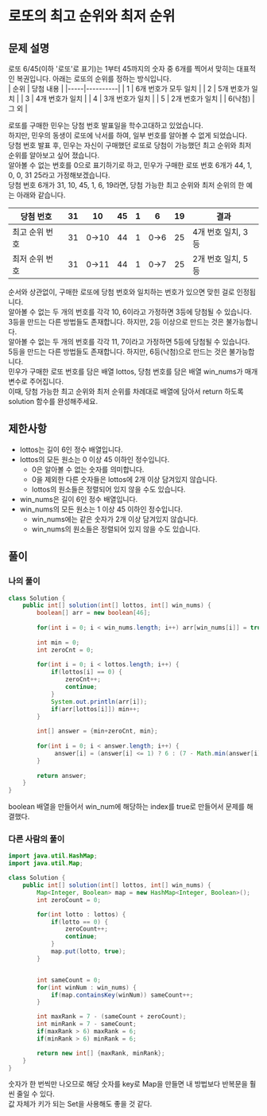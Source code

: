 # 로또의 최고 순위와 최저 순위
## 문제 설명
로또 6/45(이하 '로또'로 표기)는 1부터 45까지의 숫자 중 6개를 찍어서 맞히는 대표적인 복권입니다. 아래는 로또의 순위를 정하는 방식입니다.  
| 순위 | 당첨 내용 |
|-----|----------|
| 1 | 6개 번호가 모두 일치 |
| 2 | 5개 번호가 일치 |
| 3 | 4개 번호가 일치 |
| 4 | 3개 번호가 일치 |
| 5 | 2개 번호가 일치 |
| 6(낙첨) |  그 외 |

로또를 구매한 민우는 당첨 번호 발표일을 학수고대하고 있었습니다.  
하지만, 민우의 동생이 로또에 낙서를 하여, 일부 번호를 알아볼 수 없게 되었습니다.  
당첨 번호 발표 후, 민우는 자신이 구매했던 로또로 당첨이 가능했던 최고 순위와 최저 순위를 알아보고 싶어 졌습니다.  
알아볼 수 없는 번호를 0으로 표기하기로 하고, 민우가 구매한 로또 번호 6개가 44, 1, 0, 0, 31 25라고 가정해보겠습니다.  
당첨 번호 6개가 31, 10, 45, 1, 6, 19라면, 당첨 가능한 최고 순위와 최저 순위의 한 예는 아래와 같습니다.

|당첨 번호|31|10|45|1|6|19|결과|
|-|-|-|-|-|-|-|-|
|최고 순위 번호|31|0→10|44|1|0→6|25|4개 번호 일치, 3등|
|최저 순위 번호|31|0→11|44|1|0→7|25|2개 번호 일치, 5등|  

순서와 상관없이, 구매한 로또에 당첨 번호와 일치하는 번호가 있으면 맞힌 걸로 인정됩니다.  
알아볼 수 없는 두 개의 번호를 각각 10, 6이라고 가정하면 3등에 당첨될 수 있습니다.  
3등을 만드는 다른 방법들도 존재합니다. 하지만, 2등 이상으로 만드는 것은 불가능합니다.  
알아볼 수 없는 두 개의 번호를 각각 11, 7이라고 가정하면 5등에 당첨될 수 있습니다.  
5등을 만드는 다른 방법들도 존재합니다. 하지만, 6등(낙첨)으로 만드는 것은 불가능합니다.  
민우가 구매한 로또 번호를 담은 배열 lottos, 당첨 번호를 담은 배열 win_nums가 매개변수로 주어집니다.  
이때, 당첨 가능한 최고 순위와 최저 순위를 차례대로 배열에 담아서 return 하도록 solution 함수를 완성해주세요.  

## 제한사항
* lottos는 길이 6인 정수 배열입니다.
* lottos의 모든 원소는 0 이상 45 이하인 정수입니다.
  * 0은 알아볼 수 없는 숫자를 의미합니다.
  * 0을 제외한 다른 숫자들은 lottos에 2개 이상 담겨있지 않습니다.
  * lottos의 원소들은 정렬되어 있지 않을 수도 있습니다.
* win_nums은 길이 6인 정수 배열입니다.
* win_nums의 모든 원소는 1 이상 45 이하인 정수입니다.
  * win_nums에는 같은 숫자가 2개 이상 담겨있지 않습니다.
  * win_nums의 원소들은 정렬되어 있지 않을 수도 있습니다.

## 풀이
### 나의 풀이
```java
class Solution {
    public int[] solution(int[] lottos, int[] win_nums) {
        boolean[] arr = new boolean[46];
        
        for(int i = 0; i < win_nums.length; i++) arr[win_nums[i]] = true;
        
        int min = 0;
        int zeroCnt = 0;
        
        for(int i = 0; i < lottos.length; i++) {
            if(lottos[i] == 0) {
                zeroCnt++;
                continue;
            }
            System.out.println(arr[i]);
            if(arr[lottos[i]]) min++;
        }
        
        int[] answer = {min+zeroCnt, min};
        
        for(int i = 0; i < answer.length; i++) {
             answer[i] = (answer[i] <= 1) ? 6 : (7 - Math.min(answer[i], 6));
        }
        
        return answer;
    }
}
```  
boolean 배열을 만들어서 win_num에 해당하는 index를 true로 만들어서 문제를 해결했다.

### 다른 사람의 풀이
```java
import java.util.HashMap;
import java.util.Map;

class Solution {
    public int[] solution(int[] lottos, int[] win_nums) {
        Map<Integer, Boolean> map = new HashMap<Integer, Boolean>();
        int zeroCount = 0;

        for(int lotto : lottos) {
            if(lotto == 0) {
                zeroCount++;
                continue;
            }
            map.put(lotto, true);
        }


        int sameCount = 0;
        for(int winNum : win_nums) {
            if(map.containsKey(winNum)) sameCount++;
        }

        int maxRank = 7 - (sameCount + zeroCount);
        int minRank = 7 - sameCount;
        if(maxRank > 6) maxRank = 6;
        if(minRank > 6) minRank = 6;

        return new int[] {maxRank, minRank};
    }
}
```
숫자가 한 번씩만 나오므로 해당 숫자를 key로 Map을 만들면 내 방법보다 반복문을 훨씬 줄일 수 있다.  
값 자체가 키가 되는 Set을 사용해도 좋을 것 같다.